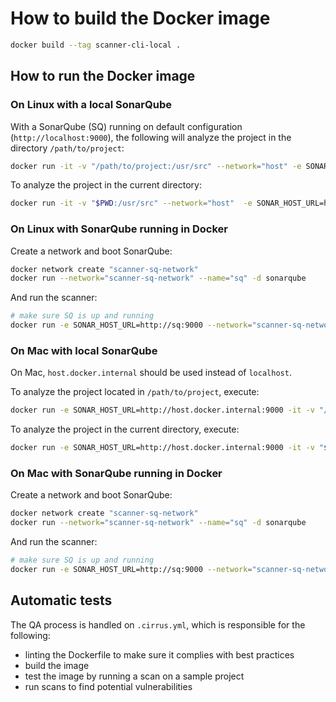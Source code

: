# How to build the Docker image

```bash
docker build --tag scanner-cli-local .
```

## How to run the Docker image

### On Linux with a local SonarQube

With a SonarQube (SQ) running on default configuration (`http://localhost:9000`), the following will analyze the project in the directory `/path/to/project`:

```bash
docker run -it -v "/path/to/project:/usr/src" --network="host" -e SONAR_HOST_URL=http://localhost:9000 scanner-cli-local
```

To analyze the project in the current directory:

```bash
docker run -it -v "$PWD:/usr/src" --network="host"  -e SONAR_HOST_URL=http://localhost:9000 scanner-cli-local
```

### On Linux with SonarQube running in Docker

Create a network and boot SonarQube:

```bash
docker network create "scanner-sq-network"
docker run --network="scanner-sq-network" --name="sq" -d sonarqube
```

And run the scanner:

```bash
# make sure SQ is up and running
docker run -e SONAR_HOST_URL=http://sq:9000 --network="scanner-sq-network" -it -v "/path/to/project:/usr/src" scanner-cli-local
```

### On Mac with local SonarQube

On Mac, `host.docker.internal` should be used instead of `localhost`.

To analyze the project located in `/path/to/project`, execute:

```bash
docker run -e SONAR_HOST_URL=http://host.docker.internal:9000 -it -v "/path/to/project:/usr/src" scanner-cli-local
```

To analyze the project in the current directory, execute:

```bash
docker run -e SONAR_HOST_URL=http://host.docker.internal:9000 -it -v "$(pwd):/usr/src" scanner-cli-local
```

### On Mac with SonarQube running in Docker

Create a network and boot SonarQube:

```bash
docker network create "scanner-sq-network"
docker run --network="scanner-sq-network" --name="sq" -d sonarqube
```

And run the scanner:

```bash
# make sure SQ is up and running
docker run -e SONAR_HOST_URL=http://sq:9000 --network="scanner-sq-network" -it -v "/path/to/project:/usr/src" scanner-cli-local
```
## Automatic tests

The QA process is handled on `.cirrus.yml`, which is responsible for the following:

- linting the Dockerfile to make sure it complies with best practices
- build the image
- test the image by running a scan on a sample project
- run scans to find potential vulnerabilities
